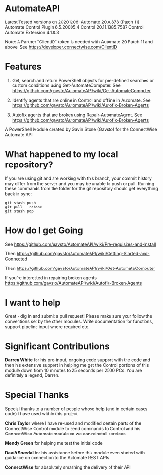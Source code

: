 # AutomateAPI
Latest Tested Versions on 20201206:
Automate 20.0.373 (Patch 11)
Automate Control Plugin 6.5.20005.4
Control 20.11.1385.7587
Control Automate Extension 4.1.0.3

Note: A Partner "ClientID" token is needed with Automate 20 Patch 11 and above. See https://developer.connectwise.com/ClientID

# Features
1) Get, search and return PowerShell objects for pre-defined searches or custom conditions using Get-AutomateComputer. See https://github.com/gavsto/AutomateAPI/wiki/Get-AutomateComputer

2) Identify agents that are online in Control and offline in Automate. See https://github.com/gavsto/AutomateAPI/wiki/Autofix-Broken-Agents

3) Autofix agents that are broken using Repair-AutomateAgent. See https://github.com/gavsto/AutomateAPI/wiki/Autofix-Broken-Agents

A PowerShell Module created by Gavin Stone (Gavsto) for the ConnectWise Automate API

# What happened to my local repository?
If you are using git and are working with this branch, your commit history may differ from the server and you may be unable to push or pull.
Running these commands from the folder for the git repository should get everything back in sync:

    git stash push
    git pull --rebase
    git stash pop

# How do I get Going
See https://github.com/gavsto/AutomateAPI/wiki/Pre-requisites-and-Install

Then https://github.com/gavsto/AutomateAPI/wiki/Getting-Started-and-Connected

Then https://github.com/gavsto/AutomateAPI/wiki/Get-AutomateComputer

If you're interested in repairing broken agents https://github.com/gavsto/AutomateAPI/wiki/Autofix-Broken-Agents

# I want to help
Great - dig in and submit a pull request! Please make sure your follow the conventions set by the other modules. Write documentation for functions, support pipeline input where required etc.

# Significant Contributions

**Darren White** for his pre-input, ongoing code support with the code and then his extensive support in helping me get the Control portions of this module down from 10 minutes to 25 seconds per 2500 PCs. You are definitely a legend, Darren.

# Special Thanks
Special thanks to a number of people whose help (and in certain cases code) I have used within this project

**Chris Taylor** where I have re-used and modified certain parts of the ConnectWise Control module to send commands to Control and his ConnectWise Automate module so we can reinstall services

**Mendy Green** for helping me test the initial code

**Davíð Snædal** for his assistance before this module even started with guidance on connection to the Automate REST APIs

**ConnectWise** for absolutely smashing the delivery of their API

